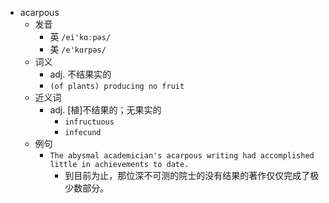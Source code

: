 - acarpous
  - 发音
    - 英 `/ei'kɑːpəs/`
    - 美 `/e'kɑrpəs/`
  - 词义
    - adj. 不结果实的
    - `(of plants) producing no fruit `
  - 近义词
    - adj. [植]不结果的；无果实的
      - `infructuous`
      - `infecund`
  - 例句
    - `The abysmal academician's acarpous writing had accomplished little in achievements to date.`
      - 到目前为止，那位深不可测的院士的没有结果的著作仅仅完成了极少数部分。

